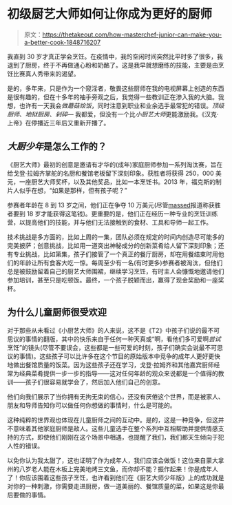 # 初级厨艺大师如何让你成为更好的厨师

> 原文：<https://thetakeout.com/how-masterchef-junior-can-make-you-a-better-cook-1848716207>

我直到 30 岁才真正学会烹饪。在疫情中，我的空闲时间突然比平时多了很多，我退到了厨房，终于不再做通心粉和奶酪了。这是我早就想磨练的技能，主要是由烹饪比赛真人秀带来的渴望。



是的，多年来，只是作为一个窥淫者，敬畏这些厨师在我的电视屏幕上创造的东西是很有趣的，但在十多年的袖手旁观之后，我觉得一些教训正在渗入我的大脑。我想，也许有一天我会*做蘑菇烩饭*，同时注意到职业和业余选手最常犯的错误。*顶级厨师*、*地狱厨房*、*剁碎—* 我都爱，但没有一个比*小厨艺大师*更能激励我。《汉克·上帝》在停播近三年后又重新开播了。

## ***大厨少年*是怎么工作的？**

《厨艺大师》最初的创意是邀请有才华的(成年)家庭厨师参加一系列淘汰赛，旨在给戈登·拉姆齐掌舵的名厨和餐馆老板留下深刻印象。获胜者将获得 250，000 美元，一座厨艺大师奖杯，以及其他奖品，比如一本烹饪书。2013 年，福克斯的制片人似乎在想，“如果是那样，但有孩子呢？”

参赛者年龄在 8 到 13 岁之间，他们正在争夺 10 万美元(尽管[massed](https://www.mashed.com/186359/the-untold-truth-of-masterchef-junior/)报道称获胜者要到 18 岁才能获得这笔钱)。更重要的是，他们正在经历一种专业的烹饪训练营，以提高他们的技能，并与他们无法接触到的食材、工具和导师一起工作。

技术挑战是多方面的，比如上周的一集，团队必须在规定的时间内创造尽可能多的完美披萨；创意挑战，比如用一道突出神秘成分的创新菜肴给人留下深刻印象；还有专业挑战，比如第集，孩子们接管了一个真正的餐厅厨房，却在用餐结束时用他们的年龄让所有食客大吃一惊。每周至少有一名(有时更多)参赛者被淘汰，但他们总是被鼓励留着自己的厨艺大师围裙，继续学习烹饪，有时主人会慷慨地邀请他们参加培训，甚至只是吃顿饭。最终，一个孩子脱颖而出，赢得了现金奖励和一座奖杯。

## **为什么儿童厨师很受欢迎**

对于那些从未看过《小厨艺大师》的人来说，这不是《T2》中孩子们说的最不可思议的事情的翻版，其中的快乐来自于任何一种天真或“啊，看他们多可爱啊*尝试*烹饪”的镜头(尽管不要误会，这些都是一些可爱的时刻，孩子们确实会说最不可思议的事情)。这些孩子可以比许多在这个节目的原始版本中竞争的成年人更好更快地做出餐馆质量的饭菜。因为这些孩子还在学习，戈登·拉姆齐和其他嘉宾厨师经常为经典菜肴提供一步一步的指导——这对任何年龄的观众来说都是一个值得的教训——孩子们很容易就学会了，然后加入他们自己的创意。

他们向我们展示了当你拥有无拘无束的信心，还没有厌倦这个世界，而是被家人、朋友和导师告知你可以做任何你想做的事情时，什么是可能的。

这种纯粹的世界观也体现在儿童厨师之间的互动中。是的，这是一种竞争，但这并不意味着其他家庭厨师是敌人。这些儿童选手在整个系列中互相帮助并提供情感支持的方式，即使他们刚刚在这个场景中相遇，也提醒了我们，我们都天生倾向于犯人性的错误。

以免你认为我太甜了，这也证明了作为成年人，我们应该会做饭！这位来自蒙大拿州的八岁老人能在木板上完美地烤三文鱼，而你却不能？振作起来！你是成年人了！你应该围着这些孩子烹饪，也许看到他们在《厨艺大师少年版》上的成功就是对你的一种刺激，你需要走进厨房，做一道美丽的、餐馆质量的菜，如果这是你最后要做的事情。